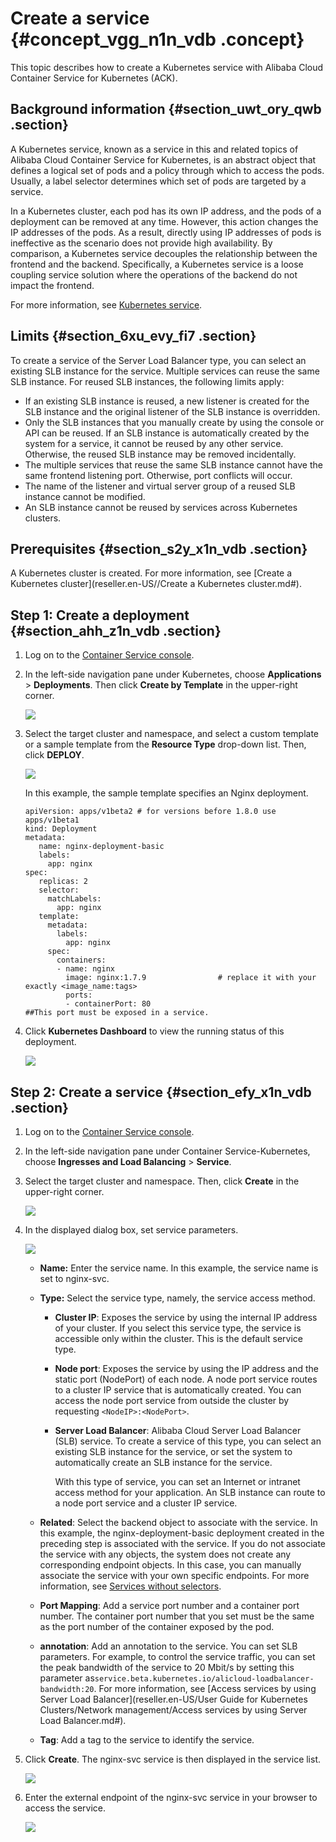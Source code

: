 # Create a service {#concept_vgg_n1n_vdb .concept}

This topic describes how to create a Kubernetes service with Alibaba Cloud Container Service for Kubernetes \(ACK\).

## Background information {#section_uwt_ory_qwb .section}

A Kubernetes service, known as a service in this and related topics of Alibaba Cloud Container Service for Kubernetes, is an abstract object that defines a logical set of pods and a policy through which to access the pods. Usually, a label selector determines which set of pods are targeted by a service.

In a Kubernetes cluster, each pod has its own IP address, and the pods of a deployment can be removed at any time. However, this action changes the IP addresses of the pods. As a result, directly using IP addresses of pods is ineffective as the scenario does not provide high availability. By comparison, a Kubernetes service decouples the relationship between the frontend and the backend. Specifically, a Kubernetes service is a loose coupling service solution where the operations of the backend do not impact the frontend.

For more information, see [Kubernetes service](https://kubernetes.io/docs/concepts/services-networking/service).

## Limits {#section_6xu_evy_fi7 .section}

To create a service of the Server Load Balancer type, you can select an existing SLB instance for the service. Multiple services can reuse the same SLB instance. For reused SLB instances, the following limits apply:

-   If an existing SLB instance is reused, a new listener is created for the SLB instance and the original listener of the SLB instance is overridden.
-   Only the SLB instances that you manually create by using the console or API can be reused. If an SLB instance is automatically created by the system for a service, it cannot be reused by any other service. Otherwise, the reused SLB instance may be removed incidentally.
-   The multiple services that reuse the same SLB instance cannot have the same frontend listening port. Otherwise, port conflicts will occur.
-   The name of the listener and virtual server group of a reused SLB instance cannot be modified.
-   An SLB instance cannot be reused by services across Kubernetes clusters.

## Prerequisites {#section_s2y_x1n_vdb .section}

A Kubernetes cluster is created. For more information, see [Create a Kubernetes cluster](reseller.en-US//Create a Kubernetes cluster.md#).

## Step 1: Create a deployment {#section_ahh_z1n_vdb .section}

1.  Log on to the [Container Service console](https://partners-intl.console.aliyun.com/#/cs).
2.  In the left-side navigation pane under Kubernetes, choose **Applications** \> **Deployments**. Then click **Create by Template** in the upper-right corner.

    ![](http://static-aliyun-doc.oss-cn-hangzhou.aliyuncs.com/assets/img/16662/156466009211022_en-US.png)

3.  Select the target cluster and namespace, and select a custom template or a sample template from the **Resource Type** drop-down list. Then, click **DEPLOY**.

    ![](http://static-aliyun-doc.oss-cn-hangzhou.aliyuncs.com/assets/img/16662/156466009211023_en-US.png)

    In this example, the sample template specifies an Nginx deployment.

    ``` {#codeblock_3at_46h_duv}
    apiVersion: apps/v1beta2 # for versions before 1.8.0 use apps/v1beta1
    kind: Deployment
    metadata:
       name: nginx-deployment-basic
       labels:
         app: nginx
    spec:
       replicas: 2
       selector:
         matchLabels:
           app: nginx
       template:
         metadata:
           labels:
             app: nginx
         spec:
           containers:
           - name: nginx
             image: nginx:1.7.9                # replace it with your exactly <image_name:tags>
             ports:
             - containerPort: 80                                          ##This port must be exposed in a service.
    ```

4.  Click **Kubernetes Dashboard** to view the running status of this deployment.

    ![](http://static-aliyun-doc.oss-cn-hangzhou.aliyuncs.com/assets/img/16662/156466009211024_en-US.png)


## Step 2: Create a service {#section_efy_x1n_vdb .section}

1.  Log on to the [Container Service console](https://partners-intl.console.aliyun.com/#/cs).
2.  In the left-side navigation pane under Container Service-Kubernetes, choose **Ingresses and Load Balancing** \> **Service**.
3.  Select the target cluster and namespace. Then, click **Create** in the upper-right corner.

    ![](http://static-aliyun-doc.oss-cn-hangzhou.aliyuncs.com/assets/img/16662/156466009211025_en-US.png)

4.  In the displayed dialog box, set service parameters.

    ![](http://static-aliyun-doc.oss-cn-hangzhou.aliyuncs.com/assets/img/16662/156466009211026_en-US.png)

    -   **Name:** Enter the service name. In this example, the service name is set to nginx-svc.
    -   **Type:** Select the service type, namely, the service access method.
        -   **Cluster IP**: Exposes the service by using the internal IP address of your cluster. If you select this service type, the service is accessible only within the cluster. This is the default service type.
        -   **Node port**: Exposes the service by using the IP address and the static port \(NodePort\) of each node. A node port service routes to a cluster IP service that is automatically created. You can access the node port service from outside the cluster by requesting `<NodeIP>:<NodePort>`.
        -   **Server Load Balancer**: Alibaba Cloud Server Load Balancer \(SLB\) service. To create a service of this type, you can select an existing SLB instance for the service, or set the system to automatically create an SLB instance for the service.

            With this type of service, you can set an Internet or intranet access method for your application. An SLB instance can route to a node port service and a cluster IP service.

    -   **Related**: Select the backend object to associate with the service. In this example, the nginx-deployment-basic deployment created in the preceding step is associated with the service. If you do not associate the service with any objects, the system does not create any corresponding endpoint objects. In this case, you can manually associate the service with your own specific endpoints. For more information, see [Services without selectors](https://kubernetes.io/docs/concepts/services-networking/service/#services-without-selectors).
    -   **Port Mapping**: Add a service port number and a container port number. The container port number that you set must be the same as the port number of the container exposed by the pod.
    -   **annotation**: Add an annotation to the service. You can set SLB parameters. For example, to control the service traffic, you can set the peak bandwidth of the service to 20 Mbit/s by setting this parameter as`service.beta.kubernetes.io/alicloud-loadbalancer-bandwidth:20`. For more information, see [Access services by using Server Load Balancer](reseller.en-US/User Guide for Kubernetes Clusters/Network management/Access services by using Server Load Balancer.md#).
    -   **Tag**: Add a tag to the service to identify the service.
5.  Click **Create**. The nginx-svc service is then displayed in the service list.

    ![](http://static-aliyun-doc.oss-cn-hangzhou.aliyuncs.com/assets/img/16662/156466009211027_en-US.png)

6.  Enter the external endpoint of the nginx-svc service in your browser to access the service.

    ![](http://static-aliyun-doc.oss-cn-hangzhou.aliyuncs.com/assets/img/16662/156466009211028_en-US.png)


